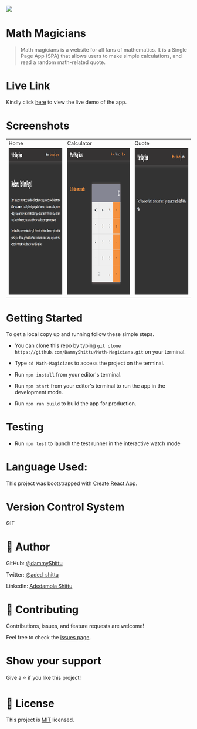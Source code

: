 ![](https://img.shields.io/badge/Microverse-blueviolet)

# Math Magicians
> Math magicians is a website for all fans of mathematics. It is a Single Page App (SPA) that allows users to make simple calculations, and read a random math-related quote.

# Live Link

Kindly click [here](https://dammyshittu.github.io/Math-Magicians/) to view the live demo of the app.

# Screenshots

<table>
  <tr>
    <td>Home</td>
     <td>Calculator</td>
     <td>Quote</td>
  </tr>
  <tr>
    <td><img src="./src/images/home.png" width=780px height=400></td>
    <td><img src="./src/images/calculator.png" width=780 height=400></td>
    <td><img src="./src/images/quotes.png" width=780 height=400></td>
  </tr>
 </table>

# Getting Started

To get a local copy up and running follow these simple steps.

- You can clone this repo by typing `git clone https://github.com/DammyShittu/Math-Magicians.git` on your terminal.

- Type `cd Math-Magicians` to access the project on the terminal.
  
- Run `npm install` from your editor's terminal.

- Run `npm start` from your editor's terminal to run the app in the development mode.

- Run `npm run build` to build the app for production.
# Testing

- Run `npm test` to launch the test runner in the interactive watch mode

# Language Used:

This project was bootstrapped with [Create React App](https://github.com/facebook/create-react-app).

# Version Control System

GIT

# 👤 Author

GitHub: [@dammyShittu](https://github.com/DammyShittu/)

Twitter: [@aded_shittu](https://twitter.com/aded_shittu/)

LinkedIn: [Adedamola Shittu](linkedin.com/in/adedamola-shittu-3ab465172/)

# 🤝 Contributing

Contributions, issues, and feature requests are welcome!

Feel free to check the [issues page](https://github.com/DammyShittu/Math-Magicians/issues).

# Show your support

Give a ⭐️ if you like this project!

# 📝 License

This project is [MIT](LICENSE) licensed.